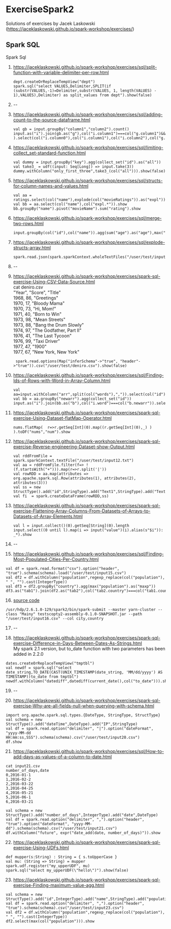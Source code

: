 # ExerciseSpark2
Solutions of exercises by Jacek Laskowski (https://jaceklaskowski.github.io/spark-workshop/exercises/)  
## Spark SQL

Spark Sql

1. https://jaceklaskowski.github.io/spark-workshop/exercises/sql/split-function-with-variable-delimiter-per-row.html  
    ```
    dept.createOrReplaceTempView("dept")
    spark.sql("select VALUES,Delimiter,SPLIT(if (substr(VALUES,-1)=Delimiter,substr(VALUES, 1, length(VALUES) - 1),VALUES),Delimiter) as split_values from dept").show(false)
    ```
2. --  
  
3. https://jaceklaskowski.github.io/spark-workshop/exercises/sql/adding-count-to-the-source-dataframe.html 
    ```
    val gb = input.groupBy("column1","column2").count()
    input.as("i").join(gb.as("g"),col("i.column1")===col("g.column1")&&col("i.column2")===col("g.column2") ).select(col("i.column0"),col("i.column1"),col("i.column2"),col("g.count")).show
    ```

4. https://jaceklaskowski.github.io/spark-workshop/exercises/sql/limiting-collect_set-standard-function.html  
    ```
    val dummy = input.groupBy("key").agg(collect_set("id").as("all"))
    val take3_ = udf((input: Seq[Long]) => input.take(3))
    dummy.withColumn("only_first_three",take3_(col("all"))).show(false)
    ```
    
5. https://jaceklaskowski.github.io/spark-workshop/exercises/sql/structs-for-column-names-and-values.html  
    ```
    val aa = ratings.select(col("name"),explode(col("movieRatings")).as("expl"))
    val bb = aa.select(col("name"),col("expl.*")).show
    bb.groupBy("name").pivot("movieName").sum("rating").show
    ```

6. https://jaceklaskowski.github.io/spark-workshop/exercises/sql/merge-two-rows.html  
     ```
     input.groupBy(col("id"),col("name")).agg(sum("age").as("age"),max("city").as("city")).show
     ```

7. https://jaceklaskowski.github.io/spark-workshop/exercises/sql/explode-structs-array.html  
    ```
    spark.read.json(spark.sparkContext.wholeTextFiles("/user/test/input.json").values).show
    ```
8. --    
    
9. https://jaceklaskowski.github.io/spark-workshop/exercises/spark-sql-exercise-Using-CSV-Data-Source.html  
        cat deniro.csv  
        "Year", "Score", "Title"  
        1968,  86, "Greetings"  
        1970,  17, "Bloody Mama"  
        1970,  73, "Hi, Mom!"  
        1971,  40, "Born to Win"  
        1973,  98, "Mean Streets"  
        1973,  88, "Bang the Drum Slowly"  
        1974,  97, "The Godfather, Part II"  
        1976,  41, "The Last Tycoon"  
        1976,  99, "Taxi Driver"  
        1977,  47, "1900"  
        1977,  67, "New York, New York"  
        
        spark.read.options(Map("inferSchema"->"true", "header"->"true")).csv("/user/test/deniro.csv").show(false)
        
10. https://jaceklaskowski.github.io/spark-workshop/exercises/sql/Finding-Ids-of-Rows-with-Word-in-Array-Column.html  
    ```
    val aa=input.withColumn("arr",split(col("words"),",")).select(col("id"),col("word"),explode(col("arr")).as("newarr"))
    val bb = aa.groupBy("newarr").agg(collect_set("id"))
    input.as("i").join(bb.as("b"),col("i.word")===col("b.newarr")).select(col("i.word"),col("b.collect_set(id)")).show
    ```

11. https://jaceklaskowski.github.io/spark-workshop/exercises/spark-sql-exercise-Using-Dataset-flatMap-Operator.html  
    ```
    nums.flatMap(  r=>r.getSeq[Int](0).map((r.getSeq[Int](0),_) )  ).toDF("nums","num").show
    ```
    
12. https://jaceklaskowski.github.io/spark-workshop/exercises/spark-sql-exercise-Reverse-engineering-Dataset-show-Output.html  
    ```
    val rddFromFile = spark.sparkContext.textFile("/user/test/input12.txt")
    val aa = rddFromFile.filter(f=> !(f.startsWith("+"))).map(r=>r.split('|'))
    val rowRDD = aa.map(attributes => org.apache.spark.sql.Row(attributes(1), attributes(2), attributes(3)))
    val ss = new StructType().add("id",StringType).add("Text1",StringType).add("Text2",StringType)
    val fi  = spark.createDataFrame(rowRDD,ss)
    ```

13. https://jaceklaskowski.github.io/spark-workshop/exercises/spark-sql-exercise-Flattening-Array-Columns-From-Datasets-of-Arrays-to-Datasets-of-Array-Elements.html  
    ```
    val l = input.collect()(0).getSeq[String](0).length
    input.select((0 until l).map(i => input("value")(i).alias(s"$i")): _*).show
    ```
14. --  

15. https://jaceklaskowski.github.io/spark-workshop/exercises/sql/Finding-Most-Populated-Cities-Per-Country.html  
```
val df = spark.read.format("csv").option("header", "true").schema(schema).load("/user/test/input15.csv")
val df2 = df.withColumn("population",regexp_replace(col("population"), " ", "").cast(IntegerType))
val df3 = df2.groupBy("country").agg(max("population").as("maxp"))
df3.as("tab1").join(df2.as("tab2"),col("tab2.country")===col("tab1.country")&&col("tab2.population")===col("tab1.maxp")).select(col("tab2.name"),col("tab2.country"),col("tab1.maxp")).show

```
16. [source code](/16/src) 
```
/usr/hdp/2.6.1.0-129/spark2/bin/spark-submit --master yarn-cluster --class "Mainy" testscopty2-assembly-0.1.0-SNAPSHOT.jar --path "/user/test/input16.csv" --col city,country
```

17. --  

18. https://jaceklaskowski.github.io/spark-workshop/exercises/spark-sql-exercise-Difference-in-Days-Between-Dates-As-Strings.html  
My spark 2.1 version, but to_date function with two parameters has been added in 2.2.0
```
dates.createOrReplaceTempView("tmptbl")
val newdf = spark.sql("select date_string,TO_DATE(CAST(UNIX_TIMESTAMP(date_string, 'MM/dd/yyyy') AS TIMESTAMP))to_date from tmptbl")
newdf.withColumn("datediff",datediff(current_date(),col("to_date"))).show
```
19. --

20. https://jaceklaskowski.github.io/spark-workshop/exercises/spark-sql-exercise-Why-are-all-fields-null-when-querying-with-schema.html  
```
import org.apache.spark.sql.types.{DateType, StringType, StructType}
val schema = new StructType().add("dateTime",DateType).add("IP",StringType)
val df = spark.read.option("delimiter", "|").option("dateFormat", "yyyy-MM-dd HH:mm:ss,SSS").schema(schema).csv("/user/test/input20.csv")
df.show
```

21. https://jaceklaskowski.github.io/spark-workshop/exercises/sql/How-to-add-days-as-values-of-a-column-to-date.html  
```
cat input21.csv
number_of_days,date
0,2016-01-1
1,2016-02-2
2,2016-03-22
3,2016-04-25
4,2016-05-21
5,2016-06-1
6,2016-03-21

val schema = new StructType().add("number_of_days",IntegerType).add("date",DateType)
val df = spark.read.option("delimiter", ",").option("header", "true").option("dateFormat", "yyyy-MM-dd").schema(schema).csv("/user/test/input21.csv")
df.withColumn("future", expr("date_add(date, number_of_days)")).show
```

22. https://jaceklaskowski.github.io/spark-workshop/exercises/spark-sql-exercise-Using-UDFs.html  
```
def mupper(s:String) : String = { s.toUpperCase }
val mu: (String => String) = mupper
spark.udf.register("my_upperUDF", mu)
spark.sql("select my_upperUDF(\"hello\")").show(false)
```

23. https://jaceklaskowski.github.io/spark-workshop/exercises/spark-sql-exercise-Finding-maximum-value-agg.html  
```
val schema = new StructType().add("id",IntegerType).add("name",StringType).add("population",StringType)
val df = spark.read.option("delimiter", ",").option("header", "true").schema(schema).csv("/user/test/input23.csv")
val df2 = df.withColumn("population",regexp_replace(col("population"), " ", "").cast(IntegerType))
df2.select(max(col("population"))).show
```
